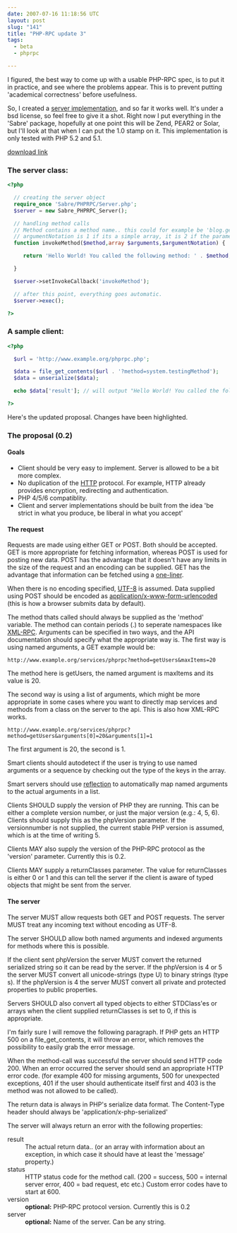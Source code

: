 ```yaml
---
date: 2007-07-16 11:18:56 UTC
layout: post
slug: "141"
title: "PHP-RPC update 3"
tags:
  - beta
  - phprpc

---
```

<p>I figured, the best way to come up with a usable PHP-RPC spec, is to put it in practice, and see where the problems appear. This is to prevent putting 'academical correctness' before usefulness.</p>

<p>So, I created a <a href="http://www.rooftopsolutions.nl/code/?p=PHPRPC&a=s&file=/Server.php">server implementation</a>, and so far it works well. It's under a bsd license, so feel free to give it a shot. Right now I put everything in the 'Sabre' package, hopefully at one point this will be Zend, PEAR2 or Solar, but I'll look at that when I can put the 1.0 stamp on it. This implementation is only tested with PHP 5.2 and 5.1.</p>

<p><a href="http://www.rooftopsolutions.nl/code/PHPRPC/downloads/PHPRPC_0.3.tar.gz">download link</a></p>

<h3>The server class:</h3>

```php
<?php

  // creating the server object
  require_once 'Sabre/PHPRPC/Server.php';
  $server = new Sabre_PHPRPC_Server();

  // handling method calls
  // Method contains a method name.. this could for example be 'blog.getPosts'
  // argumentNotation is 1 if its a simple array, it is 2 if the parameters are specified as a struct
  function invokeMethod($method,array $arguments,$argumentNotation) {

     return 'Hello World! You called the following method: ' . $method;

  }

  $server->setInvokeCallback('invokeMethod');

  // after this point, everything goes automatic.
  $server->exec();

?>
```

<h3>A sample client:</h3>

```php
<?php

  $url = 'http://www.example.org/phprpc.php';

  $data = file_get_contents($url . '?method=system.testingMethod');
  $data = unserialize($data);

  echo $data['result']; // will output "Hello World! You called the following method: system.testingMethod

?>
```

<p>Here's the updated proposal. Changes have been highlighted.</p>

<h3>The proposal (0.2)</h3>

<h4>Goals</h4>
<ul>
  <li>Client should be very easy to implement. Server is allowed to be a bit more complex.</li>
  <li>No duplication of the <a href="http://www.w3.org/Protocols/rfc2616/rfc2616.html">HTTP</a> protocol. For example, HTTP already provides encryption, redirecting and authentication.</li>
  <li>PHP 4/5/6 compatiblity.</li>
  <li>Client and server implementations should be built from the idea 'be strict in what you produce, be liberal in what you accept'</li>
</ul>

<h4>The request</h4>

<p>Requests are made using either GET or POST. Both should be accepted. GET is more appropriate for fetching information, whereas POST is used for posting new data. POST has the advantage that it doesn't have any limits in the size of the request and an encoding can be supplied. GET has the advantage that information can be fetched using a <a href="http://www.php.net/file_get_contents">one-liner</a>.</p>

<p>When there is no encoding specified, <a href="http://en.wikipedia.org/wiki/UTF-8">UTF-8</a> is assumed. Data supplied using POST should be encoded as <a href="http://www.w3.org/TR/html4/interact/forms.html#h-17.13.4.1">application/x-www-form-urlencoded</a> (this is how a browser submits data by default).</p>

<p>The method thats called should always be supplied as the 'method' variable. The method can contain periods (.) to seperate namespaces like <a href="http://www.xmlrpc.com/spec">XML-RPC</a>. Arguments can be specified in two ways, and the API documentation should specify what the appropriate way is. The first way is using named arguments, a GET example would be:</p>

```
http://www.example.org/services/phprpc?method=getUsers&maxItems=20
```

<p>The method here is getUsers, the named argument is maxItems and its value is 20.</p>

<p>The second way is using a list of arguments, which might be more appropriate in some cases where you want to directly map services and methods from a class on the server to the api. This is also how XML-RPC works.</p>

```
http://www.example.org/services/phprpc?method=getUsers&arguments[0]=20&arguments[1]=1
```

<p>The first argument is 20, the second is 1.</p>

<p>Smart clients should autodetect if the user is trying to use named arguments or a sequence by checking out the type of the keys in the array.</p>

<p>Smart servers should use <a href="http://ca.php.net/language.oop5.reflection">reflection</a> to automatically map named arguments to the actual arguments in a list.</p>

<p>Clients SHOULD supply the version of PHP they are running. This can be either a complete version number, or just the major version (e.g.: 4, 5, 6). Clients should supply this as the phpVersion parameter. If the versionnumber is not supplied, the current stable PHP version is assumed, which is at the time of writing 5.</p>

<p>Clients MAY also supply the version of the PHP-RPC protocol as the 'version' parameter. Currently this is 0.2.</p>

<p>Clients MAY supply a returnClasses parameter. The value for returnClasses is either 0 or 1 and this can tell the server if the client is aware of typed objects that might be sent from the server.</p>

<h4>The server</h4>

<p>The server MUST allow requests both GET and POST requests. The server MUST treat any incoming text without encoding as UTF-8.</p>

<p>The server SHOULD allow both named arguments and indexed arguments for methods where this is possible.</p> 

<p>If the client sent phpVersion the server MUST convert the returned serialized string so it can be read by the server. If the phpVersion is 4 or 5 the server MUST convert all unicode-strings (type U) to binary strings (type s). If the phpVersion is 4 the server MUST convert all private and protected properties to public properties.</p>

<p>Servers SHOULD also convert all typed objects to either STDClass'es or arrays when the client supplied returnClasses is set to 0, if this is appropriate.</p>

<p class="highlight">I'm fairly sure I will remove the following paragraph. If PHP gets an HTTP 500 on a file_get_contents, it will throw an error, which removes the possibility to easily grab the error message.</p>

<p>When the method-call was successful the server should send HTTP code 200. When an error occurred the server should send an appropriate HTTP error code. (for example 400 for missing arguments, 500 for unexpected exceptions, 401 if the user should authenticate itself first and 403 is the method was not allowed to be called).</p>



<p>The return data is always in PHP's serialize data format. The Content-Type header should always be 'application/x-php-serialized'</p>

<div class="highlight">
<p>
The server will always return an error with the following properties:
</p>

<dl>
  <dt>result</dt>
  <dd>The actual return data.. (or an array with information about an exception, in which case it should have at least the 'message' property.)</dd>
  <dt>status</dt>
  <dd>HTTP status code for the method call. (200 = success, 500 = internal server error, 400 = bad request, etc etc.) Custom error codes have to start at 600.</dd>
  <dt>version</dt>
  <dd><strong>optional:</strong> PHP-RPC protocol version. Currently this is 0.2</dd>
  <dt>server</dt>
  <dd><strong>optional:</strong> Name of the server. Can be any string.</dd>
</dl>

</div>
